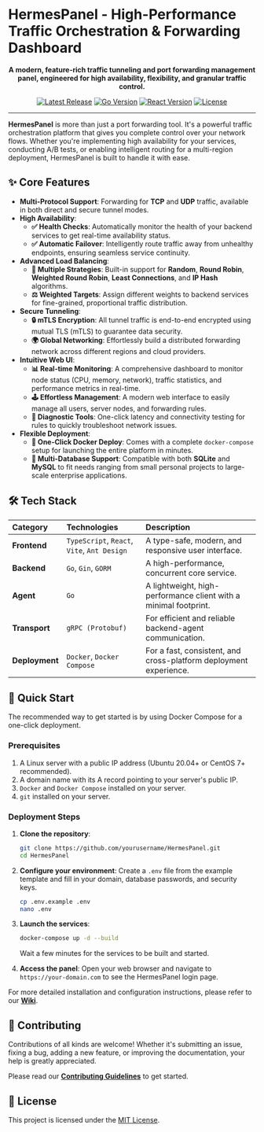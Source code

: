 # HermesPanel - High-Performance Traffic Orchestration & Forwarding Dashboard
<p align="center">
  <strong>A modern, feature-rich traffic tunneling and port forwarding management panel, engineered for high availability, flexibility, and granular traffic control.</strong>
</p>

<p align="center">
  <a href="https://github.com/Hermes-Panel/hermes/releases"><img src="https://img.shields.io/github/v/release/Hermes-Panel/hermes.svg" alt="Latest Release"></a>
  <a href="#"><img src="https://img.shields.io/badge/Go-1.21%2B-blue.svg" alt="Go Version"></a>
  <a href="#"><img src="https://img.shields.io/badge/React-18%2B-blue.svg" alt="React Version"></a>
  <a href="#"><img src="https://img.shields.io/badge/license-MIT-green.svg" alt="License"></a>
</p>

---

**HermesPanel** is more than just a port forwarding tool. It's a powerful traffic orchestration platform that gives you complete control over your network flows. Whether you're implementing high availability for your services, conducting A/B tests, or enabling intelligent routing for a multi-region deployment, HermesPanel is built to handle it with ease.

## ✨ Core Features

- **Multi-Protocol Support**: Forwarding for **TCP** and **UDP** traffic, available in both direct and secure tunnel modes.
- **High Availability**:
  - **✅ Health Checks**: Automatically monitor the health of your backend services to get real-time availability status.
  - **✅ Automatic Failover**: Intelligently route traffic away from unhealthy endpoints, ensuring seamless service continuity.
- **Advanced Load Balancing**:
  - **🔀 Multiple Strategies**: Built-in support for **Random**, **Round Robin**, **Weighted Round Robin**, **Least Connections**, and **IP Hash** algorithms.
  - **⚖️ Weighted Targets**: Assign different weights to backend services for fine-grained, proportional traffic distribution.
- **Secure Tunneling**:
  - **🔒 mTLS Encryption**: All tunnel traffic is end-to-end encrypted using mutual TLS (mTLS) to guarantee data security.
  - **🌍 Global Networking**: Effortlessly build a distributed forwarding network across different regions and cloud providers.
- **Intuitive Web UI**:
  - **📊 Real-time Monitoring**: A comprehensive dashboard to monitor node status (CPU, memory, network), traffic statistics, and performance metrics in real-time.
  - **🕹️ Effortless Management**: A modern web interface to easily manage all users, server nodes, and forwarding rules.
  - **🔗 Diagnostic Tools**: One-click latency and connectivity testing for rules to quickly troubleshoot network issues.
- **Flexible Deployment**:
  - **🐳 One-Click Docker Deploy**: Comes with a complete `docker-compose` setup for launching the entire platform in minutes.
  - **💾 Multi-Database Support**: Compatible with both **SQLite** and **MySQL** to fit needs ranging from small personal projects to large-scale enterprise applications.

## 🛠️ Tech Stack

| Category      | Technologies                               | Description                                      |
| :------------ | :----------------------------------------- | :----------------------------------------------- |
| **Frontend**  | `TypeScript`, `React`, `Vite`, `Ant Design`  | A type-safe, modern, and responsive user interface. |
| **Backend**   | `Go`, `Gin`, `GORM`                         | A high-performance, concurrent core service.       |
| **Agent**     | `Go`                                       | A lightweight, high-performance client with a minimal footprint. |
| **Transport** | `gRPC (Protobuf)`                          | For efficient and reliable backend-agent communication. |
| **Deployment**| `Docker`, `Docker Compose`                 | For a fast, consistent, and cross-platform deployment experience. |

## 🚀 Quick Start

The recommended way to get started is by using Docker Compose for a one-click deployment.

### Prerequisites

1.  A Linux server with a public IP address (Ubuntu 20.04+ or CentOS 7+ recommended).
2.  A domain name with its A record pointing to your server's public IP.
3.  `Docker` and `Docker Compose` installed on your server.
4.  `git` installed on your server.

### Deployment Steps

1.  **Clone the repository**:
    ```bash
    git clone https://github.com/yourusername/HermesPanel.git
    cd HermesPanel
    ```

2.  **Configure your environment**:
    Create a `.env` file from the example template and fill in your domain, database passwords, and security keys.
    ```bash
    cp .env.example .env
    nano .env
    ```

3.  **Launch the services**:
    ```bash
    docker-compose up -d --build
    ```
    Wait a few minutes for the services to be built and started.

4.  **Access the panel**:
    Open your web browser and navigate to `https://your-domain.com` to see the HermesPanel login page.

For more detailed installation and configuration instructions, please refer to our [**Wiki**](https://github.com/yourusername/HermesPanel/wiki).

## 🤝 Contributing

Contributions of all kinds are welcome! Whether it's submitting an issue, fixing a bug, adding a new feature, or improving the documentation, your help is greatly appreciated.

Please read our [**Contributing Guidelines**](./CONTRIBUTING.md) to get started.

## 📄 License

This project is licensed under the [MIT License](./LICENSE).
